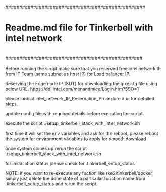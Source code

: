 ##################################################
#
# Readme.md file for Tinkerbell with intel network
#
#################################################

Before running the script make sure that you reserved free intel network IP from IT Team (same subnet as host IP) for Load balancer IP.

Reserving the Edge node IP (SUT) for downloading the ipxe.cfg file using below URL.
https://ddi.intel.com/menandmice/Login.htm?SSO=1

please look at Intel_network_IP_Reservation_Procedure.doc for detailed steps.

update config file with required details before executing the script.

execute the script ./setup_tinkerbell_stack_with_intel_network.sh

first time it will set the env variables and ask for the reboot, please reboot the system for environment variables to apply for smooth download

once system comes up rerun the script ./setup_tinkerbell_stack_with_intel_network.sh

for installation status please check for .tinkerbell_setup_status

NOTE: if you want to re-execute any fuction like rke2/tinkerbell/docker simply just delete the done state of a particular function
name from .tinkerbell_setup_status and rerun the script.



